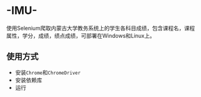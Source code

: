 # -IMU-
使用Selenium爬取内蒙古大学教务系统上的学生各科目成绩，包含课程名，课程属性，学分，成绩，绩点成绩，可部署在Windows和Linux上。

## 使用方式
- 安装`Chrome`和`ChromeDriver`
- 安装依赖库
- 运行